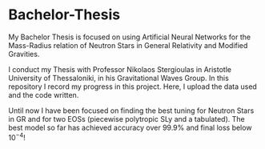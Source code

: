 # Bachelor-Thesis
My Bachelor Thesis is focused on using Artificial Neural Networks for the Mass-Radius relation of Neutron Stars in General Relativity and Modified Gravities.

I conduct my Thesis with Professor Nikolaos Stergioulas in Aristotle University of Thessaloniki, in his Gravitational Waves Group. In this repository I record my progress in this project. Here, I upload the data used and the code written.

Until now I have been focused on finding the best tuning for Neutron Stars in GR and for two EOSs (piecewise polytropic SLy and a tabulated). The best model so far has achieved accuracy over 99.9% and final loss below $10^{-4}$!
